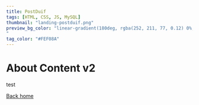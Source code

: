 ```yaml
---
title: PostDuif
tags: [HTML, CSS, JS, MySQL]
thumbnail: "landing-postduif.png"
preview_bg_color: "linear-gradient(180deg, rgba(252, 211, 77, 0.12) 0%, rgba(252, 211, 77, 0.15) 47.92%, rgba(252, 211, 77, 0.2) 100%);
"
tag_color: "#FEF08A"
---
```


# About Content v2

test

[Back home](/)
